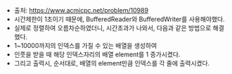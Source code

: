 *  출처: https://www.acmicpc.net/problem/10989
*  시간제한이 1초이기 때문에, BufferedReader와 BufferedWriter를 사용해야했다.
*  실제로 정렬하여 오름차순하였더니, 시간초과가 나와서, 다음과 같은 방법으로 해결했다.
  *  1~10000까지의 인덱스를 가질 수 있는 배열을 생성하여
  *  인풋을 받을 때 해당 인덱스자리의 배열 element를 1 증가시켰다.
  *  그리고 출력시, 순서대로, 배열의 element만큼 인덱스를 각 줄에 출력시켰다.
